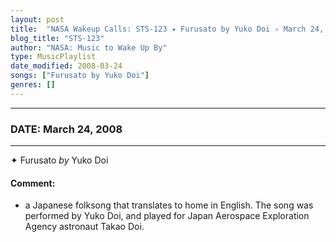 ```yaml
---
layout: post
title:  "NASA Wakeup Calls: STS-123 ✦ Furusato by Yuko Doi ✧ March 24, 2008"
blog_title: "STS-123"
author: "NASA: Music to Wake Up By"
type: MusicPlaylist
date_modified: 2008-03-24
songs: ["Furusato by Yuko Doi"]
genres: []
---
```


----
### DATE: March 24, 2008
----
✦ Furusato *by* Yuko Doi  

#### Comment:
* a Japanese folksong that translates to home in English. The song was performed by Yuko Doi, and played for Japan Aerospace Exploration Agency astronaut Takao Doi.



<br/>
<center>
	<a target="_blank"
	   href="https://twitter.com/intent/tweet?hashtags=Space,NASA,Playlist,NASAWakeupCalls,SpaceProgram&text=🚀 {{ page.author}}, {{ page.title }}. {{ site.url }}{{ page.url }}&via=nasawakeupcalls"><i class="fab fa-twitter" title="Tweet this page" alt="Tweet this page" style="font-size: 1.3em;"></i></a>
	&nbsp; 	<i class="fas fa-user-astronaut" style="font-size: 1.5em;"></i> &nbsp;
    <a id="custom_amazon_link"
       type="amzn" search="#"
       category="popular music">
    <i class="fab fa-amazon" style="font-size: 1.3em;"></i></a>
</center>

<!-- Randomly resolve an individual entry from a song array -->
<script src="/assets/javascript/seedrandom.min.js"></script>
<script>
  var wake_me_up = ["Furusato by Yuko Doi"];
  var prng = new Math.seedrandom();
  function randomSong() {
    song = wake_me_up[Math.floor(Math.random() * wake_me_up.length)];
    var amazon_link = document.getElementById("custom_amazon_link");
    amazon_link.setAttribute("search", song);
  }
  window.onload = randomSong();
</script>
